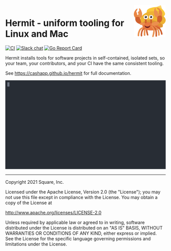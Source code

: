 <a href="https://www.vecteezy.com/vector-art/292320-hermit-crab-on-white-background" title="Hermit Crab by Vecteezy">
<img align="right" width="100" height="100" src="./docs/docs/img/logo.svg" alt="Hermit">
</a>

# Hermit - uniform tooling for Linux and Mac
[![CI](https://github.com/cashapp/hermit/actions/workflows/ci.yml/badge.svg)](https://github.com/cashapp/hermit/actions/workflows/ci.yml) [![Slack chat](https://img.shields.io/badge/slack-gophers-795679?logo=slack)](https://gophers.slack.com/messages/cashapp) [![Go Report Card](https://goreportcard.com/badge/github.com/cashapp/hermit)](https://goreportcard.com/report/github.com/cashapp/hermit)

Hermit installs tools for software projects in self-contained, isolated sets, so your team, your contributors, and your CI have the same consistent tooling.

See https://cashapp.github.io/hermit for full documentation.

![hermit intro screen cast](docs/docs/static/screencasts/using.svg)

---

Copyright 2021 Square, Inc.

Licensed under the Apache License, Version 2.0 (the "License");
you may not use this file except in compliance with the License.
You may obtain a copy of the License at

http://www.apache.org/licenses/LICENSE-2.0

Unless required by applicable law or agreed to in writing, software
distributed under the License is distributed on an "AS IS" BASIS,
WITHOUT WARRANTIES OR CONDITIONS OF ANY KIND, either express or implied.
See the License for the specific language governing permissions and
limitations under the License.

